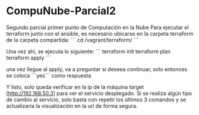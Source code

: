 # CompuNube-Parcial2
Segundo parcial primer punto de Computación en la Nube
Para ejecutar el terraform junto con el ansible, es necesario ubicarse en la carpeta terraform de la carpeta compartida:
´´´
cd /vagrant/terraform/
´´´

Una vez ahí, se ejecuta lo siguiente:
´´´
terraform init
terraform plan
terraform apply
´´´

una vez llegue al apply, va a preguntar si deseea continuar, solo entonces se coloca ´´´yes´´´ como respuesta

Y listo, solo queda verificar en la ip de la máquina target [http://192.168.50.3] para ver el servicio desplegado.
Si se realiza algún tipo de cambio al servicio, solo basta con repetir los últimos 3 comandos y se actualizaría la visualización en la url de forma segura.
